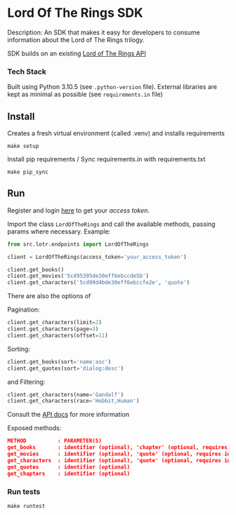 # Lord Of The Rings SDK

Description: An SDK that makes it easy for developers to consume information about the Lord of The Rings trilogy.

SDK builds on an existing [Lord of The Rings API](https://the-one-api.dev/)


### Tech Stack
Built using Python 3.10.5 (see `.python-version` file). External libraries are kept as minimal as possible 
(see `requirements.in` file)


## Install
Creates a fresh virtual environment (called .venv) and installs requirements
```commandline
make setup
```


Install pip requirements / Sync requirements.in with requirements.txt
```commandline
make pip_sync
```


## Run
Register and login [here](https://the-one-api.dev/sign-up) to get your _access token_. 

Import the class `LordOfTheRings` and call the available methods, passing params where necessary. Example:

```python
from src.lotr.endpoints import LordOfTheRings

client = LordOfTheRings(access_token='your_access_token')

client.get_books()
client.get_movies('5cd95395de30eff6ebccde5b')
client.get_characters('5cd99d4bde30eff6ebccfe2e', 'quote')
```

There are also the options of 

Pagination:
```python
client.get_characters(limit=2)
client.get_characters(page=3)
client.get_characters(offset=11)
```

Sorting:
```python
client.get_books(sort='name:asc')
client.get_quotes(sort='dialog:desc')
```

and Filtering:
```python
client.get_characters(name='Gandalf')
client.get_characters(race='Hobbit,Human')
```

Consult the [API docs](https://the-one-api.dev/documentation) for more information

Exposed methods:
```json lines
METHOD          : PARAMETER(S)
get_books       : identifier (optional), 'chapter' (optional, requires identifier)
get_movies      : identifier (optional), 'quote' (optional, requires identifier)
get_characters  : identifier (optional), 'quote' (optional, requires identifier)
get_quotes      : identifier (optional)
get_chapters    : identifier (optional)
```

### Run tests
```commandline
make runtest
```
